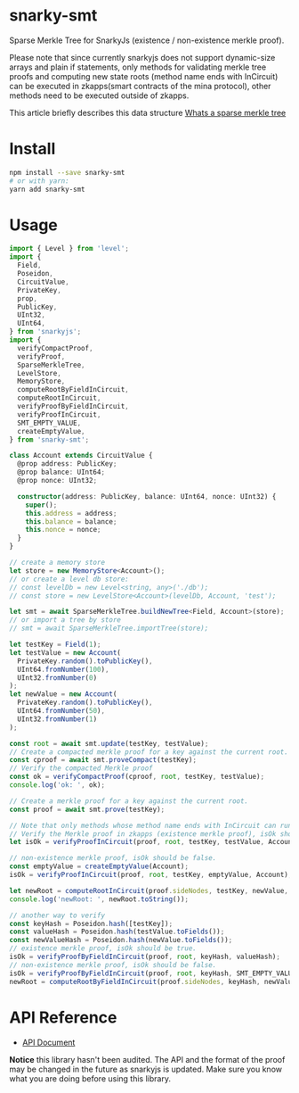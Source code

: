 # snarky-smt

Sparse Merkle Tree for SnarkyJs (existence / non-existence merkle proof).

Please note that since currently snarkyjs does not support dynamic-size arrays and plain if statements, only methods for validating merkle tree proofs and computing new state roots (method name ends with InCircuit) can be executed in zkapps(smart contracts of the mina protocol), other methods need to be executed outside of zkapps.

This article briefly describes this data structure [Whats a sparse merkle tree](https://medium.com/@kelvinfichter/whats-a-sparse-merkle-tree-acda70aeb837)

# Install

```bash
npm install --save snarky-smt
# or with yarn:
yarn add snarky-smt
```

# Usage

```typescript
import { Level } from 'level';
import {
  Field,
  Poseidon,
  CircuitValue,
  PrivateKey,
  prop,
  PublicKey,
  UInt32,
  UInt64,
} from 'snarkyjs';
import {
  verifyCompactProof,
  verifyProof,
  SparseMerkleTree,
  LevelStore,
  MemoryStore,
  computeRootByFieldInCircuit,
  computeRootInCircuit,
  verifyProofByFieldInCircuit,
  verifyProofInCircuit,
  SMT_EMPTY_VALUE,
  createEmptyValue,
} from 'snarky-smt';

class Account extends CircuitValue {
  @prop address: PublicKey;
  @prop balance: UInt64;
  @prop nonce: UInt32;

  constructor(address: PublicKey, balance: UInt64, nonce: UInt32) {
    super();
    this.address = address;
    this.balance = balance;
    this.nonce = nonce;
  }
}

// create a memory store
let store = new MemoryStore<Account>();
// or create a level db store:
// const levelDb = new Level<string, any>('./db');
// const store = new LevelStore<Account>(levelDb, Account, 'test');

let smt = await SparseMerkleTree.buildNewTree<Field, Account>(store);
// or import a tree by store
// smt = await SparseMerkleTree.importTree(store);

let testKey = Field(1);
let testValue = new Account(
  PrivateKey.random().toPublicKey(),
  UInt64.fromNumber(100),
  UInt32.fromNumber(0)
);
let newValue = new Account(
  PrivateKey.random().toPublicKey(),
  UInt64.fromNumber(50),
  UInt32.fromNumber(1)
);

const root = await smt.update(testKey, testValue);
// Create a compacted merkle proof for a key against the current root.
const cproof = await smt.proveCompact(testKey);
// Verify the compacted Merkle proof
const ok = verifyCompactProof(cproof, root, testKey, testValue);
console.log('ok: ', ok);

// Create a merkle proof for a key against the current root.
const proof = await smt.prove(testKey);

// Note that only methods whose method name ends with InCircuit can run in zkapps (the smart contract of the mina protocol)
// Verify the Merkle proof in zkapps (existence merkle proof), isOk should be true.
let isOk = verifyProofInCircuit(proof, root, testKey, testValue, Account);

// non-existence merkle proof, isOk should be false.
const emptyValue = createEmptyValue(Account);
isOk = verifyProofInCircuit(proof, root, testKey, emptyValue, Account);

let newRoot = computeRootInCircuit(proof.sideNodes, testKey, newValue, Account);
console.log('newRoot: ', newRoot.toString());

// another way to verify
const keyHash = Poseidon.hash([testKey]);
const valueHash = Poseidon.hash(testValue.toFields());
const newValueHash = Poseidon.hash(newValue.toFields());
// existence merkle proof, isOk should be true.
isOk = verifyProofByFieldInCircuit(proof, root, keyHash, valueHash);
// non-existence merkle proof, isOk should be false.
isOk = verifyProofByFieldInCircuit(proof, root, keyHash, SMT_EMPTY_VALUE);
newRoot = computeRootByFieldInCircuit(proof.sideNodes, keyHash, newValueHash);
```

# API Reference

- [API Document](https://comdex.github.io/snarky-smt/)

**Notice** this library hasn't been audited. The API and the format of the proof may be changed in the future as snarkyjs is updated.
Make sure you know what you are doing before using this library.
